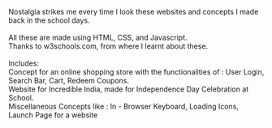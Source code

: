 Nostalgia strikes me every time I look these websites and concepts I made back in the school days.<br/><br/>
All these are made using HTML, CSS, and Javascript.<br/>
Thanks to w3schools.com, from where I learnt about these. <br/><br/>
Includes:<br/>
Concept for an online shopping store with the functionalities of : User Login, Search Bar, Cart, Redeem Coupons. <br/>
Website for Incredible India, made for Independence Day Celebration at School.<br/>
Miscellaneous Concepts like : In - Browser Keyboard, Loading Icons, Launch Page for a website<br/>
